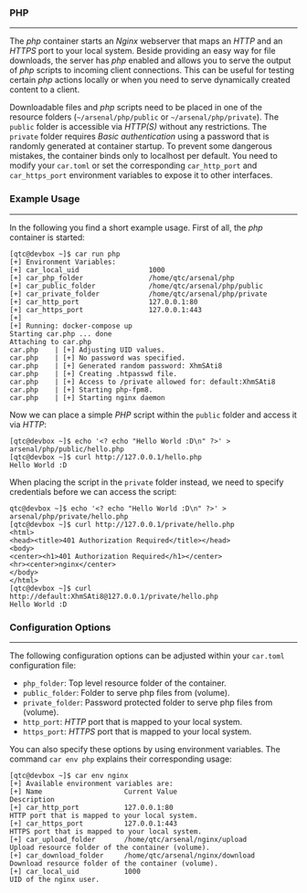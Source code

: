 ### PHP

----

The *php* container starts an *Nginx* webserver that maps an *HTTP* and an *HTTPS* port to your local system. 
Beside providing an easy way for file downloads, the server has *php* enabled and allows you to serve the output
of *php* scripts to incoming client connections. This can be useful for testing certain *php* actions locally
or when you need to serve dynamically created content to a client.

Downloadable files and *php* scripts need to be placed in one of the resource folders (`~/arsenal/php/public` or
`~/arsenal/php/private`). The `public` folder is accessible via *HTTP(S)* without any restrictions. The `private`
folder requires *Basic authentication* using a password that is randomly generated at container startup. To prevent
some dangerous mistakes, the container binds only to localhost per default. You need to modify your `car.toml` or
set the corresponding `car_http_port` and `car_https_port` environment variables to expose it to other interfaces.


### Example Usage

----

In the following you find a short example usage. First of all, the *php* container is started:

```console
[qtc@devbox ~]$ car run php
[+] Environment Variables:
[+]	car_local_uid                 1000
[+]	car_php_folder                /home/qtc/arsenal/php
[+]	car_public_folder             /home/qtc/arsenal/php/public
[+]	car_private_folder            /home/qtc/arsenal/php/private
[+]	car_http_port                 127.0.0.1:80
[+]	car_https_port                127.0.0.1:443
[+] 
[+] Running: docker-compose up
Starting car.php ... done
Attaching to car.php
car.php    | [+] Adjusting UID values.
car.php    | [+] No password was specified.
car.php    | [+] Generated random password: XhmSAti8
car.php    | [+] Creating .htpasswd file.
car.php    | [+] Access to /private allowed for: default:XhmSAti8
car.php    | [+] Starting php-fpm8.
car.php    | [+] Starting nginx daemon
```

Now we can place a simple *PHP* script within the `public` folder and access it via *HTTP*:

```console
[qtc@devbox ~]$ echo '<? echo "Hello World :D\n" ?>' > arsenal/php/public/hello.php
[qtc@devbox ~]$ curl http://127.0.0.1/hello.php
Hello World :D
```

When placing the script in the `private` folder instead, we need to specify credentials
before we can access the script:

```console
qtc@devbox ~]$ echo '<? echo "Hello World :D\n" ?>' > arsenal/php/private/hello.php
[qtc@devbox ~]$ curl http://127.0.0.1/private/hello.php
<html>
<head><title>401 Authorization Required</title></head>
<body>
<center><h1>401 Authorization Required</h1></center>
<hr><center>nginx</center>
</body>
</html>
[qtc@devbox ~]$ curl http://default:XhmSAti8@127.0.0.1/private/hello.php
Hello World :D
```


### Configuration Options

----

The following configuration options can be adjusted within your ``car.toml`` configuration file:

* ``php_folder``: Top level resource folder of the container.
* ``public_folder``: Folder to serve php files from (volume).
* ``private_folder``: Password protected folder to serve php files from (volume).
* ``http_port``: *HTTP* port that is mapped to your local system.
* ``https_port``: *HTTPS* port that is mapped to your local system.

You can also specify these options by using environment variables. The command ``car env php`` explains their corresponding usage:

```console
[qtc@devbox ~]$ car env nginx 
[+] Available environment variables are:
[+] Name                    Current Value                              Description
[+] car_http_port           127.0.0.1:80                               HTTP port that is mapped to your local system.
[+] car_https_port          127.0.0.1:443                              HTTPS port that is mapped to your local system.
[+] car_upload_folder       /home/qtc/arsenal/nginx/upload             Upload resource folder of the container (volume).
[+] car_download_folder     /home/qtc/arsenal/nginx/download           Download resource folder of the container (volume).
[+] car_local_uid           1000                                       UID of the nginx user.
```
